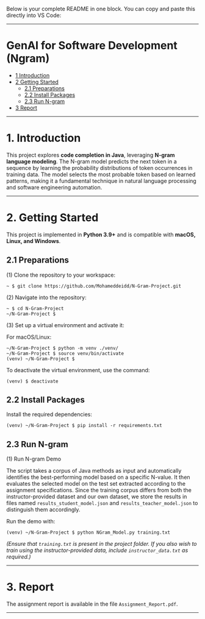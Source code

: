 Below is your complete README in one block. You can copy and paste this directly into VS Code:

---

# GenAI for Software Development (Ngram)

* [1 Introduction](#1-introduction)  
* [2 Getting Started](#2-getting-started)  
  * [2.1 Preparations](#21-preparations)  
  * [2.2 Install Packages](#22-install-packages)  
  * [2.3 Run N-gram](#23-run-n-gram)  
* [3 Report](#3-report)  

---

# **1. Introduction**  
This project explores **code completion in Java**, leveraging **N-gram language modeling**. The N-gram model predicts the next token in a sequence by learning the probability distributions of token occurrences in training data. The model selects the most probable token based on learned patterns, making it a fundamental technique in natural language processing and software engineering automation.  

---

# **2. Getting Started**  

This project is implemented in **Python 3.9+** and is compatible with **macOS, Linux, and Windows**.  

## **2.1 Preparations**  

(1) Clone the repository to your workspace:  
```shell
~ $ git clone https://github.com/Mohameddeidd/N-Gram-Project.git
```

(2) Navigate into the repository:
```shell
~ $ cd N-Gram-Project
~/N-Gram-Project $
```

(3) Set up a virtual environment and activate it:

For macOS/Linux:
```shell
~/N-Gram-Project $ python -m venv ./venv/
~/N-Gram-Project $ source venv/bin/activate
(venv) ~/N-Gram-Project $
```

To deactivate the virtual environment, use the command:
```shell
(venv) $ deactivate
```

## **2.2 Install Packages**

Install the required dependencies:
```shell
(venv) ~/N-Gram-Project $ pip install -r requirements.txt
```

## **2.3 Run N-gram**

(1) Run N-gram Demo

The script takes a corpus of Java methods as input and automatically identifies the best-performing model based on a specific N-value. It then evaluates the selected model on the test set extracted according to the assignment specifications. Since the training corpus differs from both the instructor-provided dataset and our own dataset, we store the results in files named `results_student_model.json` and `results_teacher_model.json` to distinguish them accordingly.

Run the demo with:
```shell
(venv) ~/N-Gram-Project $ python NGram_Model.py training.txt
```

*(Ensure that `training.txt` is present in the project folder. If you also wish to train using the instructor-provided data, include `instructor_data.txt` as required.)*

---

# **3. Report**

The assignment report is available in the file `Assignment_Report.pdf`.

---
